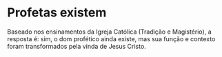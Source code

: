 # Profetas existem

Baseado nos ensinamentos da Igreja Católica (Tradição e Magistério), a resposta é: sim, o dom profético ainda existe, mas sua função e contexto foram transformados pela vinda de Jesus Cristo.
